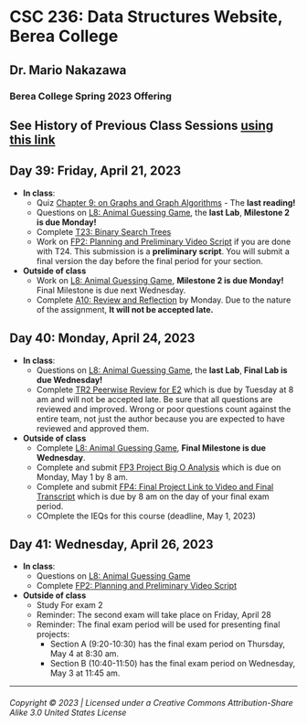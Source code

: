 # CSC 236: Data Structures Website, Berea College
## Dr. Mario Nakazawa
### Berea College Spring 2023 Offering

## See History of Previous Class Sessions [using this link](index-S23.md)

## Day 39: Friday, April 21, 2023
  - **In class**:
    - Quiz [Chapter 9: on Graphs and Graph Algorithms](https://runestone.academy/runestone/assignments/doAssignment?assignment_id=107541) - The **last reading!**
    - Questions on [L8: Animal Guessing Game](https://docs.google.com/document/d/1XPW8xzA_NR4tOI7GwU6qY4QsbbjM3-om-dzReqiLHR0), the **last Lab**, **Milestone 2 is due Monday!** 
    - Complete [T23: Binary Search Trees](https://docs.google.com/document/d/1YUYAn-6t1TLIE_pNS94MvAU7InyuF6E6N-iDuRoYk1Y)
    - Work on [FP2: Planning and Preliminary Video Script](https://docs.google.com/document/d/16lsG7uJKPY1XXHka3-KP-7GiviBg2ePTxUKma_bg7lk) if you are done with T24. This submission is a **preliminary script**. You will submit a final version the day before the final period for your section.
  - **Outside of class**
    - Work on [L8: Animal Guessing Game](https://docs.google.com/document/d/1XPW8xzA_NR4tOI7GwU6qY4QsbbjM3-om-dzReqiLHR0), **Milestone 2 is due Monday!** Final Milestone is due next Wednesday. 
    - Complete [A10: Review and Reflection](https://docs.google.com/document/d/1zS8jEGIKEUvBC1kr84Cs3AoqYIKnnklGyB4EowCDw2w) by Monday. Due to the nature of the assignment, **It will not be accepted late.**

## Day 40: Monday, April 24, 2023
  - **In class**:
    - Questions on [L8: Animal Guessing Game](https://docs.google.com/document/d/1XPW8xzA_NR4tOI7GwU6qY4QsbbjM3-om-dzReqiLHR0), the **last Lab**, **Final Lab is due Wednesday!** 
     - Complete [TR2 Peerwise Review for E2](https://docs.google.com/document/d/1tY3QpKNjqW3PR1YcbAGsV6HSbUT47bTv1EUx-sv6RwQ) which is due by Tuesday at 8 am and will not be accepted late. Be sure that all questions are reviewed and improved. Wrong or poor questions count against the entire team, not just the author because you are expected to have reviewed and approved them.
  - **Outside of class**
    - Complete [L8: Animal Guessing Game](https://docs.google.com/document/d/1XPW8xzA_NR4tOI7GwU6qY4QsbbjM3-om-dzReqiLHR0), **Final Milestone is due Wednesday**. 
    - Complete and submit [FP3 Project Big O Analysis](https://docs.google.com/document/d/1RWkZEl1XNMVA-PfnAdD9Teip1oirXtkDnU_vtboWloA) which is due on Monday, May 1 by 8 am.
    - Complete and submit [FP4: Final Project Link to Video and Final Transcript](https://docs.google.com/document/d/17YmTJYWzVriYggUipkHsSzqzFxamCTT3BZWiE0dA2s0) which is due by 8 am on the day of your final exam period.
    - COmplete the IEQs for this course (deadline, May 1, 2023)

## Day 41: Wednesday, April 26, 2023
  - **In class**:
    - Questions on [L8: Animal Guessing Game](https://docs.google.com/document/d/1XPW8xzA_NR4tOI7GwU6qY4QsbbjM3-om-dzReqiLHR0/edit?usp=sharing)
    - Complete [FP2: Planning and Preliminary Video Script](https://docs.google.com/document/d/16lsG7uJKPY1XXHka3-KP-7GiviBg2ePTxUKma_bg7lk)
  - **Outside of class**
    - Study For exam 2
    - Reminder: The second exam will take place on Friday, April 28
    - Reminder: The final exam period will be used for presenting final projects: 
      - Section A (9:20-10:30) has the final exam period on Thursday, May 4 at 8:30 am. 
      - Section B (10:40-11:50) has the final exam period on Wednesday, May 3 at 11:45 am.

---
###### Copyright © 2023 | Licensed under a Creative Commons Attribution-Share Alike 3.0 United States License
